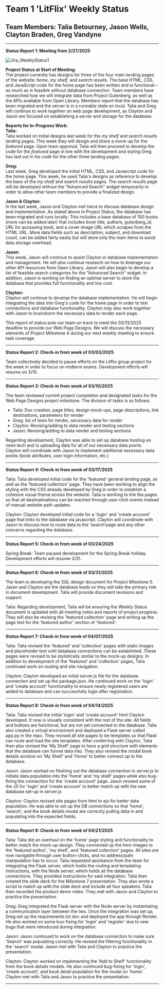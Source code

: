 # Team 1 'LitFlix' Weekly Status
## Team Members: Talia Betourney, Jason Wells, Clayton Braden, Greg Vandyne
---
**Status Report 1: Meeting from 2/27/2025**

![Jira_WeeklyStatus1](https://github.com/user-attachments/assets/88dfbe54-5e0f-4122-8da1-20f4e3f41891)

**Project Status at Start of Meeting:**  
The project currently has designs for three of the four main landing pages of the website: *home*, *my shelf*, and *search results*. The base HTML, CSS, and JavaScript code for the *home* page has been written and is functional-- as much as is feasible without database connection. Team members have researched how we will integrate data from Project Gutenberg, as well as the APIs available from Open Library. Members report that the database has been migrated and the server is in a runnable state on local. Talia and Greg will continue to work together on web page development, as Clayton and Jason are focused on establishing a server and storage for the database.

**Reports for In-Progress Work:**  
**Talia:**     
Talia worked on initial designs last week for the *my shelf* and *search results* landing pages. This week they will design and share a mock-up for the *featured* page. Upon team approval, Talia will then proceed to develop the code for the *featured* page in line with the development and styling Greg has laid out in his code for the other three landing pages. 

**Greg:**  
Last week, Greg developed the initial HTML, CSS, and Javascript code for the *home* page. This week, he used Talia's designs as reference to develop the base of the *my shelf* and *search results* pages. The *search results* page will be developed without the "Advanced Search" widget temporarily in order to allow other team members to provide a finalized design. 

**Jason & Clayton:**   
In the last week, Jason and Clayton met twice to discuss database design and implementation. As stated above in Project Status, the database has been migrated and runs locally. This includes a base database of 100 books (more can be added later) that includes book title, authors, gutenberg_id, URL for accessing book, and a cover image URL which scrapes from the HTML URL. More data fields such as description, subject, and download count, can be added fairly easily but will store only the main items to avoid data storage overhead.

**Jason:**   
This week, Jason will continue to assist Clayton in database implementation and management. He will also continue research on how to leverage our other API resources from Open Library. Jason will also begin to develop a list of feasible search categories for the "Advanced Search" widget. In addition, Jason is working on finding an optimal server to store the database that provides full functionality and low cost.

**Clayton:**   
Clayton will continue to develop the database implementation. He will begin integrating the data into Greg's code for the home page in order to test connections and database functionality. Clayton may also work together with Jason to brainstorm the necessary data to render each page. 

This report of status puts our team on track to meet the 03/13/2025 deadline to provide our Web Page Designs. We will discuss the necessary elements of Project Milestone 4 during our next weekly meeting to ensure task coverage.  

---

**Status Report 2: Check-in from week of 03/03/2025**   

Team collectively decided to pause efforts on the Litflix group project for the week in order to focus on midterm exams. Development efforts will resume on 3/10.   

---

**Status Report 3: Check-in from week of 03/10/2025**

The team reviewed current project completion and designated tasks for the Web Page Designs project milestone. The division of tasks is as follows:

- Talia: Doc creation, page titles, design mock-ups, page descriptions, link destinations, parameters for render
- Greg: list of tests for render, necessary data for render
- Clayton: Revising/adding to data render and testing sections
- Jason: Revising/adding to data render and testing sections  

Regarding development, Clayton was able to set up database hosting on neon.tech and is uploading data for all of our necessary data points. Clayton will coordinate with Jason to implement additional necessary data points (book attributes, user login information, etc.)

---

**Status Report 4: Check-in from week of 03/17/2025**

Talia:
Talia developed initial code for the 'featured' general landing page, as well as the 'featured collection' page. They have been working to align the styling with the CSS already developed by Greg in order to establish a cohesive visual theme across the website. Talia is working to link the pages so that all destinatinations can be reached through user-click events instead of manual website path updates.  

Clayton: 
Clayton developed initial code for a 'login' and 'create account' page that links to the database via javascript. Clayton will coordinate with Jason to discuss how to route data to the 'search'page and any other concerns regarding the database.    

---

**Status Report 5: Check-in from week of 03/24/2025**

Spring Break: Team paused development for the Spring Break holiday. Development efforts will resume 3/31.   

---

**Status Report 6: Check-in from week of 03/31/2025**

The team is developing the SQL design document for Project Milestone 5. Jason and Clayton are the database leads so they will take the primary role in document development. Talia will provide document revisions and support.

Talia:
Regarding development, Talia will be ensuring the Weekly Status document is updated with all meeting notes and reports of project progress. They will also be revising the 'featured collection' page and writing up the page text for the 'featured author' section of 'featured'.    

---

**Status Report 7: Check-in from week of 04/07/2025**

Talia:
Talia revised the 'featured' and 'collection' pages with static images and placeholder text until database connections can be established. These pages were revised to be stylistically similar to the mock-up designs. In addition to development of the 'featured' and 'collection' pages, Talia continued work on routing and site navigation.

Clayton:
Clayton developed an initial server.js file for the database connection and set up the package.json. He continued work on the 'login' and 'create account' functionality to ensure newly registered users are added to database and can successfully login after registration. 

---

**Status Report 8: Check-in from week of 04/14/2025**

Talia:
Talia revised the initial 'login' and 'create account' html Clayton developed. It now is visually consistent with the rest of the site. All fields and buttons are functional, but are not yet connected to the database. Talia also created a virtual environment and deployed a Flask server called app.py in the repo. They revised all site pages to be templates so that Flask can route and load the site templates. After conferring with Clayton, Talia then also revised the 'My Shelf' page to have a grid structure with elements that the database can funnel data into. They also revised the modal book details window on 'My Shelf' and 'Home' to better connect up to the database.

Jason:
Jason worked on fleshing out the database connection in server.js to initiate data population into the 'home' and 'my shelf' pages while also bug-fixing the connection for the 'create account' page. Jason revised some of the JS for 'login' and 'create account' to better match up with the new database set-up in server.js

Clayton:
Clayton revised site pages from html to ejs for better data population. He was able to set up the DB connections so that 'home', 'search', and the book details modal are correctly pulling data in and populating into the expected fields. 

---

**Status Report 9: Check-in from week of 04/21/2025**

Talia:
Talia did an overhaul on the 'home' page styling and functionality to better match the mock-up design. They connected up the hero images to the 'featured author', 'my shelf', and 'featured collection' pages. All sites are now navigable through user button-clicks, and no address/path manipulation has to occur. Talia requested assistance from the team for integrating the Flask server, which holds the routing and templating instructions, with the Node server, which holds all the database connections. They provided instructions for said integration. Talia then created the slide deck for the Milestone 7 presentation. They also wrote a script to match up with the slide deck and include all four speakers. Talia then recorded the product demo video. They met with Jason and Clayton to practice the presentation.

Greg:
Greg integrated the Flask server with the Node server by instantiating a communication layer between the two. Once the integration was set up, Greg set up the requirements.txt doc and deployed the app through Render. He also worked on some bux-fixing for 'login' and 'register' due to new bugs that were introduced during integration.

Jason:
Jason continued to work on the database connection to make sure 'Search' was populating correctly. He revised the filtering functionality in the 'search' modal. Jason met with Talia and Clayton to practice the presentation.

Clayton:
Clayton worked on implementing the 'Add to Shelf' functionality from the book details modals. He also continued bug-fixing for 'login', 'create account', and book detail population for the modal on 'home'. Clayton met with Talia and Jason to practice the presentation.

---